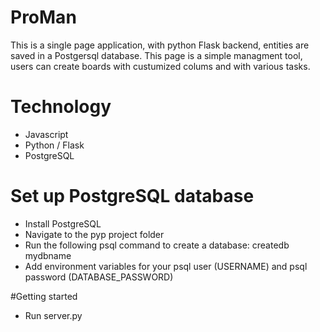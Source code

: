 # ProMan

This is a single page application, with python Flask backend, entities are saved in a Postgersql database. This page is a simple managment tool, users can create boards with custumized colums and with various tasks.

# Technology

- Javascript
- Python / Flask
- PostgreSQL

# Set up PostgreSQL database
- Install PostgreSQL
- Navigate to the pyp project folder
- Run the following psql command to create a database: createdb mydbname
- Add environment variables for your psql user (USERNAME) and psql password (DATABASE_PASSWORD)

#Getting started

- Run server.py
